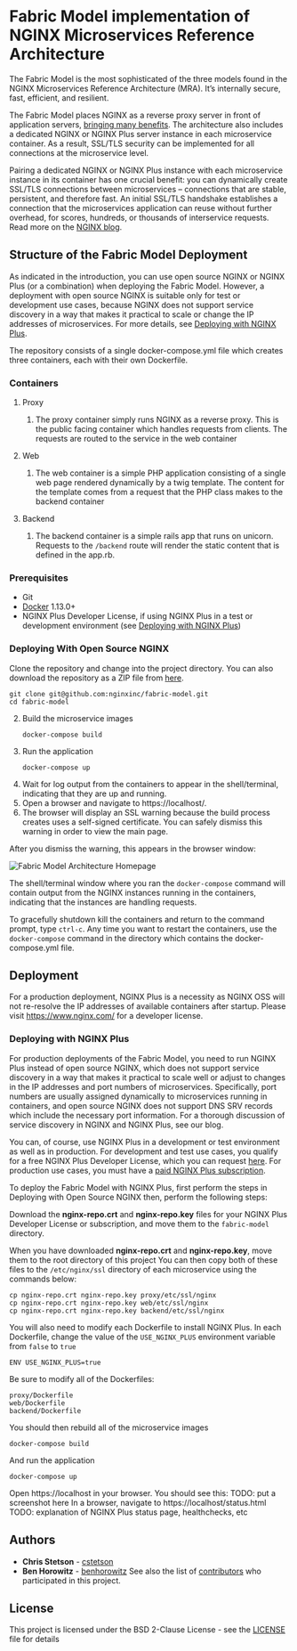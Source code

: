 # Fabric Model implementation of NGINX Microservices Reference Architecture

The Fabric Model is the most sophisticated of the three models found in the NGINX Microservices Reference Architecture (MRA). It’s internally secure, fast, efficient, and resilient.

The Fabric Model places NGINX as a reverse proxy server in front of application servers, [bringing many benefits](https://www.nginx.com/blog/microservices-reference-architecture-nginx-fabric-model/). The architecture also includes a dedicated NGINX or NGINX Plus server instance in each microservice container. As a result, SSL/TLS security can be implemented for all connections at the microservice level.

Pairing a dedicated NGINX or NGINX Plus instance with each microservice instance in its container has one crucial benefit: you can dynamically create SSL/TLS connections between microservices – connections that are stable, persistent, and therefore fast. An initial SSL/TLS handshake establishes a connection that the microservices application can reuse without further overhead, for scores, hundreds, or thousands of interservice requests.
Read more on the [NGINX blog](https://www.nginx.com/blog/microservices-reference-architecture-nginx-fabric-model/).

## Structure of the Fabric Model Deployment

As indicated in the introduction, you can use open source NGINX or NGINX Plus (or a combination) when deploying the Fabric Model. However, a deployment with open source NGINX is suitable only for test or development use cases, because NGINX does not support service discovery in a way that makes it practical to scale or change the IP addresses of microservices. For more details, see [Deploying with NGINX Plus](#deploying-with-nginx-plus).

The repository consists of a single docker-compose.yml file which creates three containers, each with their own Dockerfile.

### Containers

1. Proxy
    1. The proxy container simply runs NGINX as a reverse proxy. This is the public facing container which handles requests from clients. The requests are routed to the service in the web container

1. Web
    1. The web container is a simple PHP application consisting of a single web page rendered dynamically by a twig template. The content for the template comes from a request that the PHP class makes to the backend container

1. Backend
    1. The backend container is a simple rails app that runs on unicorn. Requests to the ```/backend``` route will render the static content that is defined in the app.rb.

### Prerequisites

* Git
* [Docker](https://www.docker.com/community-edition) 1.13.0+
* NGINX Plus Developer License, if using NGINX Plus in a test or development environment (see [Deploying with NGINX
   Plus](https://github.com/nginxinc/fabric-model/#deploying-with-nginx-plus))

### <a href="#" id="deploying-with-nginx"></a>Deploying With Open Source NGINX

Clone the repository and change into the project directory. You can also download the repository as a ZIP file from [here](https://github.com/nginxinc/fabric-model-architecture/archive/master.zip).

   ```
   git clone git@github.com:nginxinc/fabric-model.git
   cd fabric-model
   ```
2. Build the microservice images
   ```
   docker-compose build
   ```
3. Run the application
   ```
   docker-compose up
   ```
4. Wait for log output from the containers to appear in the shell/terminal, indicating that they are up and running.
5. Open a browser and navigate to https://localhost/.
6. The browser will display an SSL warning because the build process creates uses a self-signed certificate. You can safely dismiss this warning in order to view the main page.

After you dismiss the warning, this appears in the browser window:

![Fabric Model Architecture Homepage](https://github.com/nginxinc/fabric-model-architecture/blob/master/fabric_model_home.png "Fabric Model Home Page")

The shell/terminal window where you ran the ```docker-compose``` command will contain output from the NGINX instances running in the containers, indicating that the instances are handling requests.

To gracefully shutdown kill the containers and return to the command prompt, type ```ctrl-c```.
Any time you want to restart the containers, use the ```docker-compose``` command in the directory which contains the docker-compose.yml file.

## Deployment

For a production deployment, NGINX Plus is a necessity as NGINX OSS will not re-resolve the IP addresses of available containers after startup. Please visit https://www.nginx.com/ for a developer license.

### <a href="#" id="deploying-with-nginx-plus"></a>Deploying with NGINX Plus

For production deployments of the Fabric Model, you need to run NGINX Plus instead of open source NGINX, which does not support service discovery in a way that makes it practical to scale well or adjust to changes in the IP addresses and port numbers of microservices. Specifically, port numbers are usually assigned dynamically to microservices running in containers, and open source NGINX does not support DNS SRV records which include the necessary port information. For a thorough discussion of service discovery in NGINX and NGINX Plus, see our blog.

You can, of course, use NGINX Plus in a development or test environment as well as in production. For development and test use cases, you qualify for a free NGINX Plus Developer License, which you can request [here](https://www.nginx.com/developer-license/). For production use cases, you must have a [paid NGINX Plus subscription](https://www.nginx.com/products/pricing/).

To deploy the Fabric Model with NGINX Plus, first perform the steps in Deploying with Open Source NGINX then, perform the following steps:

Download the **nginx-repo.crt** and **nginx-repo.key** files for your NGINX Plus Developer License or subscription, and move them to the ```fabric-model``` directory.

When you have downloaded **nginx-repo.crt** and **nginx-repo.key**, move them to the root directory of this project
You can then copy both of these files to the `/etc/nginx/ssl` directory of each microservice using the commands below:
```
cp nginx-repo.crt nginx-repo.key proxy/etc/ssl/nginx
cp nginx-repo.crt nginx-repo.key web/etc/ssl/nginx
cp nginx-repo.crt nginx-repo.key backend/etc/ssl/nginx
```
You will also need to modify each Dockerfile to install NGINX Plus. In each Dockerfile, change the value of the `USE_NGINX_PLUS` environment variable from `false` to `true`
```
ENV USE_NGINX_PLUS=true
```
Be sure to modify all of the Dockerfiles:
```
proxy/Dockerfile
web/Dockerfile
backend/Dockerfile
```
You should then rebuild all of the microservice images
```
docker-compose build
```
And run the application
```
docker-compose up
```
Open https://localhost in your browser. You should see this:
TODO: put a screenshot here
In a browser, navigate to https://localhost/status.html
TODO: explanation of NGINX Plus status page, healthchecks, etc
## Authors
* **Chris Stetson** - [cstetson](https://github.com/cstetson)
* **Ben Horowitz** - [benhorowitz](https://github.com/benhorowitz)
See also the list of [contributors](https://github.com/nginxinc/fabric-model/contributors) who participated in this project.
## License
This project is licensed under the BSD 2-Clause License - see the [LICENSE](LICENSE) file for details
